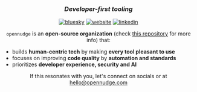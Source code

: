 <!--
SPDX-FileCopyrightText: © 2025 open-nudge <https://github.com/open-nudge>
SPDX-FileContributor: szymonmaszke <github@maszke.co>

SPDX-License-Identifier: Apache-2.0
-->

<h3>
<p align="center">
  <em>Developer-first tooling</em>
</p>
</h3>

<div align="center">

<a href="https://bsky.app/profile/opennudge.com">![bluesky](https://img.shields.io/badge/Bluesky-0285FF?logo=bluesky&logoColor=fff&style=for-the-badge)</a>
<a href="https://opennudge.com">![website](https://img.shields.io/badge/website-D9D9D9?style=for-the-badge)</a>
<a href="https://www.linkedin.com/company/opennudge">![linkedin](https://img.shields.io/badge/LinkedIn-0077B5?style=for-the-badge&logo=linkedin&logoColor=white)</a>

</div>
<p align="center">
<code>opennudge</code> is an <b>open-source organization</b>
(check
<a href="https://github.com/open-nudge/.github">this repository</a>
for more info) that:
</p>

- builds __human-centric tech__ by making __every tool pleasant to use__
- focuses on improving __code quality__ by __automation and standards__
- prioritizes __developer experience, security and AI__

<p align="center">
   If this resonates with you, let's connect on socials or at
<a href="mailto:hello@opennudge.com<">hello@opennudge.com</a>
</p>
